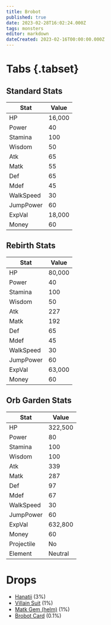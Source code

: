 ```yaml
---
title: Brobot
published: true
date: 2023-02-28T16:02:24.000Z
tags: monsters
editor: markdown
dateCreated: 2023-02-16T00:00:00.000Z
---
```


# Tabs {.tabset}

## Standard Stats

|Stat|Value|
|-|-|
|HP|16,000|
|Power|40|
|Stamina|100|
|Wisdom|50|
|Atk|65|
|Matk|55|
|Def|65|
|Mdef|45|
|WalkSpeed|30|
|JumpPower|60|
|ExpVal|18,000|
|Money|60|
## Rebirth Stats

|Stat|Value|
|-|-|
|HP|80,000|
|Power|40|
|Stamina|100|
|Wisdom|50|
|Atk|227|
|Matk|192|
|Def|65|
|Mdef|45|
|WalkSpeed|30|
|JumpPower|60|
|ExpVal|63,000|
|Money|60|
## Orb Garden Stats

|Stat|Value|
|-|-|
|HP|322,500|
|Power|80|
|Stamina|100|
|Wisdom|100|
|Atk|339|
|Matk|287|
|Def|97|
|Mdef|67|
|WalkSpeed|30|
|JumpPower|60|
|ExpVal|632,800|
|Money|60|
|Projectile|No|
|Element|Neutral|

# Drops
 * [Hanatii](/items/hanatii) (3%)
 * [Villain Suit](/items/villain-suit) (1%)
 * [Matk Gem (helm)](/items/matk-gem-helm) (1%)
 * [Brobot Card](/items/brobot-card) (0.1%)
